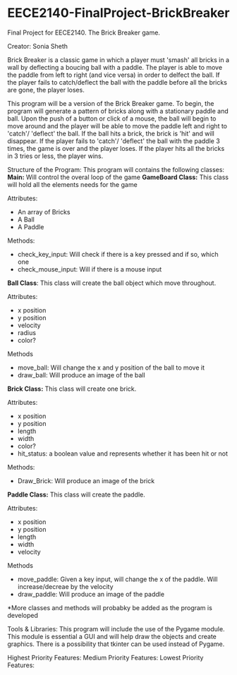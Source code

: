 # EECE2140-FinalProject-BrickBreaker
Final Project for EECE2140. The Brick Breaker game.

Creator: Sonia Sheth

Brick Breaker is a classic game in which a player must 'smash' all bricks in a wall by deflecting a boucing ball with a paddle. The player is able to move the paddle from left to right (and vice versa) in order to delfect the ball. If the player fails to catch/deflect the ball with the paddle before all the bricks are gone, the player loses.

This program will be a version of the Brick Breaker game. To begin, the program will generate a pattern of bricks along with a stationary paddle and ball. Upon the push of a button or click of a mouse, the ball will begin to move around and the player will be able to move the paddle left and right to 'catch'/ 'deflect' the ball. If the ball hits a brick, the brick is 'hit' and will disappear. If the player fails to 'catch'/ 'deflect' the ball with the paddle 3 times, the game is over and the player loses. If the player hits all the bricks in 3 tries or less, the player wins. 

Structure of the Program:
This program will contains the following classes:
**Main:** Will control the overal loop of the game 
**GameBoard Class:** This class will hold all the elements needs for the game

Attributes:
- An array of Bricks 
- A Ball
- A Paddle 

Methods:
- check_key_input: Will check if there is a key pressed and if so, which one 
- check_mouse_input: Will if there is a mouse input 


**Ball Class**: This class will create the ball object which move throughout. 

Attributes: 
- x position 
- y position 
- velocity 
- radius 
- color?

Methods
- move_ball: Will change the x and y position of the ball to move it 
- draw_ball: Will produce an image of the ball  


**Brick Class:** This class will create one brick. 

Attributes: 
- x position 
- y position 
- length
- width
- color?
- hit_status: a boolean value and represents whether it has been hit or not 

Methods:
- Draw_Brick: Will produce an image of the brick 
                 
**Paddle Class:** This class will create the paddle. 

Attributes: 
- x position 
- y position 
- length
- width
- velocity

Methods
- move_paddle: Given a key input, will change the x of the paddle. Will increase/decreae by the velocity
- draw_paddle: Will produce an image of the paddle

*More classes and methods will probabky be added as the program is developed

Tools & Libraries:
This program will include the use of the Pygame module. This module is essential a GUI and will help draw the objects and create graphics. There is a possibility that tkinter can be used instead of Pygame. 

Highest Priority Features:
Medium Priority Features:
Lowest Priority Features:
